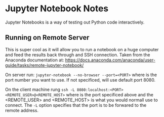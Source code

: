 # Jupyter Notebook Notes

Jupyter Notebooks is a way of testing out Python code interactively.


## Running on Remote Server

 This is super cool as it will allow you to run a notebook on a huge computer and feed the results back through and SSH
 connection. Taken from the Anaconda documentation at: https://docs.anaconda.com/anaconda/user-guide/tasks/remote-jupyter-notebook/

On server run: `jupyter-notebook --no-browser --port=<PORT>` where <PORT> is the port number you want to use. If not
specificed, will use default port 8080. 

On the client machine rung `ssh -L 8080:localhost:<PORT> <REMOTE_USER>@<REMOTE_HOST>` where <PORT> is the port
specificed above and the <REMOTE_USER> and <REMOTE_HOST> is what you would normall use to connect. The `-L` option
specifies that the port is to be forwared to the remote address.
